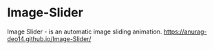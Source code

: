 # Image-Slider
Image Slider - is an automatic image sliding animation. 
https://anurag-deo14.github.io/Image-Slider/
